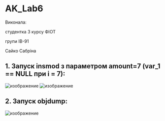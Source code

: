 # AK_Lab6
Виконала: 

студентка 3 курсу ФІОТ

групи ІВ-91

Сайко Сабріна
## 1.	Запуск insmod з параметром amount=7 (var_1 == NULL при i = 7):
![изображение](https://user-images.githubusercontent.com/62243357/146654451-558a61f0-f838-408a-bc9a-deac5c1b4c19.png)
![изображение](https://user-images.githubusercontent.com/62243357/146654459-1df3eae3-f060-4a7e-96e9-32a177b56ea1.png)


## 2. Запуск objdump:
![изображение](https://user-images.githubusercontent.com/62243357/146654473-17d934df-47cb-4ab9-a3b3-7d4d3b254b52.png)

